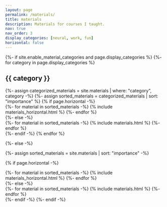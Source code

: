 ```yaml
---
layout: page
permalink: /materials/
title: materials
description: Materials for courses I taught.
nav: true
nav_order: 3
display_categories: [neural, work, fun]
horizontal: false
---
```


<!-- pages/materials.md -->
<div class="projects">
{%- if site.enable_material_categories and page.display_categories %}
  <!-- Display categorized materials -->
  {%- for category in page.display_categories %}
  <h2 class="category">{{ category }}</h2>
  {%- assign categorized_materials = site.materials | where: "category", category -%}
  {%- assign sorted_materials = categorized_materials | sort: "importance" %}
  <!-- Generate cards for each material -->
  {% if page.horizontal -%}
  <div class="container">
    <div class="row row-cols-2">
    {%- for material in sorted_materials -%}
      {% include materials_horizontal.html %}
    {%- endfor %}
    </div>
  </div>
  {%- else -%}
  <div class="grid">
    {%- for material in sorted_materials -%}
      {% include materials.html %}
    {%- endfor %}
  </div>
  {%- endif -%}
  {% endfor %}

{%- else -%}
<!-- Display materials without categories -->
  {%- assign sorted_materials = site.materials | sort: "importance" -%}
  <!-- Generate cards for each material -->
  {% if page.horizontal -%}
  <div class="container">
    <div class="row row-cols-2">
    {%- for material in sorted_materials -%}
      {% include materials_horizontal.html %}
    {%- endfor %}
    </div>
  </div>
  {%- else -%}
  <div class="grid">
    {%- for material in sorted_materials -%}
      {% include materials.html %}
    {%- endfor %}
  </div>
  {%- endif -%}
{%- endif -%}
</div>